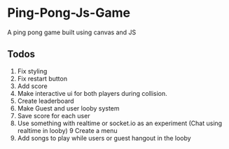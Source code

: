 # Ping-Pong-Js-Game

A ping pong game built using canvas and JS

## Todos

1. Fix styling
2. Fix restart button
3. Add score
4. Make interactive ui for both players during collision.
5. Create leaderboard
6. Make Guest and user looby system
7. Save score for each user
8. Use something with realtime or socket.io as an experiment (Chat using realtime in looby)
9 Create a menu
10. Add songs to play while users or guest hangout in the looby
